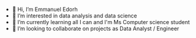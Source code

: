 - 👋 Hi, I’m Emmanuel Edorh
- 👀 I’m interested in data analysis and data science
- 🌱 I’m currently learning all I can and I'm Ms Computer science student 
- 💞️ I’m looking to collaborate on projects as Data Analyst / Engineer 

<!---
Emmano97/Emmano97 is a ✨ special ✨ repository because its `README.md` (this file) appears on your GitHub profile.
You can click the Preview link to take a look at your changes.
--->
